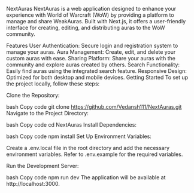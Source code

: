 NextAuras
NextAuras is a web application designed to enhance your experience with World of Warcraft (WoW) by providing a platform to manage and share WeakAuras. Built with Next.js, it offers a user-friendly interface for creating, editing, and distributing auras to the WoW community.

Features
User Authentication: Secure login and registration system to manage your auras.
Aura Management: Create, edit, and delete your custom auras with ease.
Sharing Platform: Share your auras with the community and explore auras created by others.
Search Functionality: Easily find auras using the integrated search feature.
Responsive Design: Optimized for both desktop and mobile devices.
Getting Started
To set up the project locally, follow these steps:

Clone the Repository:

bash
Copy code
git clone https://github.com/Vedansh111/NextAuras.git
Navigate to the Project Directory:

bash
Copy code
cd NextAuras
Install Dependencies:

bash
Copy code
npm install
Set Up Environment Variables:

Create a .env.local file in the root directory and add the necessary environment variables. Refer to .env.example for the required variables.

Run the Development Server:

bash
Copy code
npm run dev
The application will be available at http://localhost:3000.
